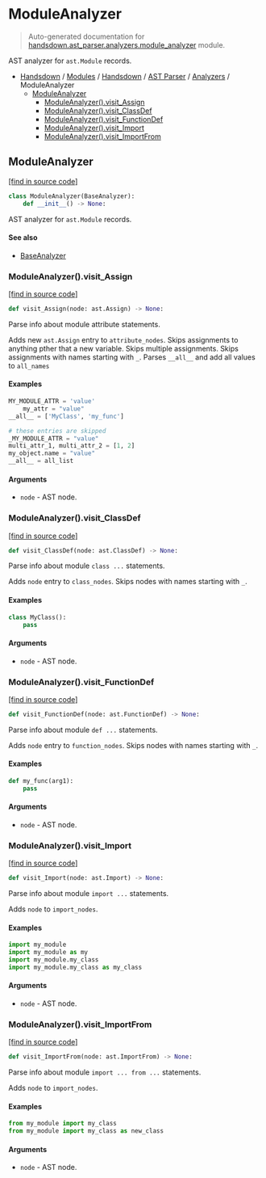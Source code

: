 # ModuleAnalyzer

> Auto-generated documentation for [handsdown.ast_parser.analyzers.module_analyzer](https://github.com/vemel/handsdown/blob/master/handsdown/ast_parser/analyzers/module_analyzer.py) module.

AST analyzer for `ast.Module` records.

- [Handsdown](../../../README.md#-handsdown---python-documentation-generator) / [Modules](../../../MODULES.md#modules) / [Handsdown](../../index.md#handsdown) / [AST Parser](../index.md#ast-parser) / [Analyzers](index.md#analyzers) / ModuleAnalyzer
    - [ModuleAnalyzer](#moduleanalyzer)
        - [ModuleAnalyzer().visit_Assign](#moduleanalyzervisit_assign)
        - [ModuleAnalyzer().visit_ClassDef](#moduleanalyzervisit_classdef)
        - [ModuleAnalyzer().visit_FunctionDef](#moduleanalyzervisit_functiondef)
        - [ModuleAnalyzer().visit_Import](#moduleanalyzervisit_import)
        - [ModuleAnalyzer().visit_ImportFrom](#moduleanalyzervisit_importfrom)

## ModuleAnalyzer

[[find in source code]](https://github.com/vemel/handsdown/blob/master/handsdown/ast_parser/analyzers/module_analyzer.py#L13)

```python
class ModuleAnalyzer(BaseAnalyzer):
    def __init__() -> None:
```

AST analyzer for `ast.Module` records.

#### See also

- [BaseAnalyzer](base_analyzer.md#baseanalyzer)

### ModuleAnalyzer().visit_Assign

[[find in source code]](https://github.com/vemel/handsdown/blob/master/handsdown/ast_parser/analyzers/module_analyzer.py#L113)

```python
def visit_Assign(node: ast.Assign) -> None:
```

Parse info about module attribute statements.

Adds new `ast.Assign` entry to `attribute_nodes`.
Skips assignments to anything pther that a new variable.
Skips multiple assignments.
Skips assignments with names starting with `_`.
Parses `__all__` and add all values to `all_names`

#### Examples

```python
MY_MODULE_ATTR = 'value'
    my_attr = "value"
__all__ = ['MyClass', 'my_func']

# these entries are skipped
_MY_MODULE_ATTR = "value"
multi_attr_1, multi_attr_2 = [1, 2]
my_object.name = "value"
__all__ = all_list
```

#### Arguments

- `node` - AST node.

### ModuleAnalyzer().visit_ClassDef

[[find in source code]](https://github.com/vemel/handsdown/blob/master/handsdown/ast_parser/analyzers/module_analyzer.py#L63)

```python
def visit_ClassDef(node: ast.ClassDef) -> None:
```

Parse info about module `class ...` statements.

Adds `node` entry to `class_nodes`.
Skips nodes with names starting with `_`.

#### Examples

```python
class MyClass():
    pass
```

#### Arguments

- `node` - AST node.

### ModuleAnalyzer().visit_FunctionDef

[[find in source code]](https://github.com/vemel/handsdown/blob/master/handsdown/ast_parser/analyzers/module_analyzer.py#L88)

```python
def visit_FunctionDef(node: ast.FunctionDef) -> None:
```

Parse info about module `def ...` statements.

Adds `node` entry to `function_nodes`.
Skips nodes with names starting with `_`.

#### Examples

```python
def my_func(arg1):
    pass
```

#### Arguments

- `node` - AST node.

### ModuleAnalyzer().visit_Import

[[find in source code]](https://github.com/vemel/handsdown/blob/master/handsdown/ast_parser/analyzers/module_analyzer.py#L27)

```python
def visit_Import(node: ast.Import) -> None:
```

Parse info about module `import ...` statements.

Adds `node` to `import_nodes`.

#### Examples

```python
import my_module
import my_module as my
import my_module.my_class
import my_module.my_class as my_class
```

#### Arguments

- `node` - AST node.

### ModuleAnalyzer().visit_ImportFrom

[[find in source code]](https://github.com/vemel/handsdown/blob/master/handsdown/ast_parser/analyzers/module_analyzer.py#L46)

```python
def visit_ImportFrom(node: ast.ImportFrom) -> None:
```

Parse info about module `import ... from ...` statements.

Adds `node` to `import_nodes`.

#### Examples

```python
from my_module import my_class
from my_module import my_class as new_class
```

#### Arguments

- `node` - AST node.

